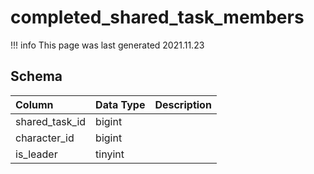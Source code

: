 # completed_shared_task_members

!!! info
	This page was last generated 2021.11.23

## Schema

| Column | Data Type | Description |
| :--- | :--- | :--- |
| shared_task_id | bigint |  |
| character_id | bigint |  |
| is_leader | tinyint |  |

